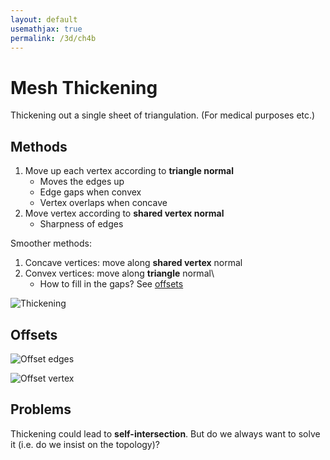 ```yaml
---
layout: default
usemathjax: true
permalink: /3d/ch4b
---
```


# Mesh Thickening

Thickening out a single sheet of triangulation. (For medical purposes etc.)

## Methods

1. Move up each vertex according to **triangle normal**
   - Moves the edges up
   - Edge gaps when convex
   - Vertex overlaps when concave
2. Move vertex according to **shared vertex normal**
   - Sharpness of edges

Smoother methods:

1. Concave vertices: move along **shared vertex** normal
2. Convex vertices: move along **triangle** normal\
   - How to fill in the gaps? See [offsets](#offsets)

![Thickening](/notes-blog/assets/img/3d/methods_thick.png)

## Offsets

![Offset edges](/notes-blog/assets/img/3d/offset_edges.png)

![Offset vertex](/notes-blog/assets/img/3d/offset_vertex.png)

## Problems

Thickening could lead to **self-intersection**. But do we always want to solve it (i.e. do we insist on the topology)?
